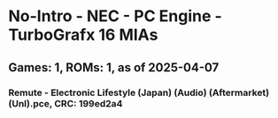 # No-Intro - NEC - PC Engine - TurboGrafx 16 MIAs
## Games: 1, ROMs: 1, as of 2025-04-07

### Remute - Electronic Lifestyle (Japan) (Audio) (Aftermarket) (Unl).pce, CRC: 199ed2a4
